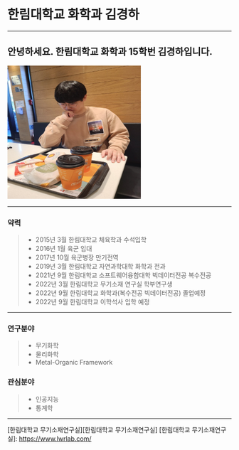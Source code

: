 # 한림대학교 화학과 김경하




---
## 안녕하세요. 한림대학교 화학과 15학번 김경하입니다.
<img src =KakaoTalk_20220611_195952036.jpg height =300 width =300>

---

### 약력

>* 2015년 3월 한림대학교 체육학과 수석입학
>* 2016년 1월 육군 입대
>* 2017년 10월 육군병장 만기전역
>* 2019년 3월 한림대학교 자연과학대학 화학과 전과
>* 2021년 9월 한림대학교 소프트웨어융합대학 빅데이터전공 복수전공
>* 2022년 3월 한림대학교 무기소재 연구실 학부연구생
>* 2022년 9월 한림대학교 화학과(복수전공 빅데이터전공) 졸업예정
>* 2022년 9월 한림대학교 이학석사 입학 예정

---

### 연구분야   
> * 무기화학
> * 물리화학
> * Metal-Organic Framework

### 관심분야   
> * 인공지능
> * 통계학 


--------

[한림대학교 무기소재연구실][한림대학교 무기소재연구실]
[한림대학교 무기소재연구실]: https://www.lwrlab.com/
